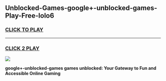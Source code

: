 
## Unblocked-Games-google+-unblocked-games-Play-Free-lolo6
<h3>
<a href="https://premium76.site?title=google+-unblocked-games&ref=21A">CLICK TO PLAY</a></h3>
<hr>

<h3>
<a href="https://premium76.site?title=google+-unblocked-games&ref=21A">CLICK 2 PLAY</a>
  
</h3>

<a href="https://premium76.site?title=google+-unblocked-games&ref=21A"><img src="https://clearcache.store/games.png"></a>


**google+-unblocked-games games unblocked: Your Gateway to Fun and Accessible Online Gaming**

